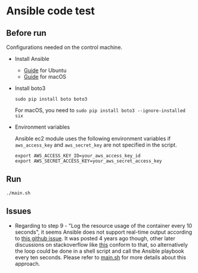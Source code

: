 # Ansible code test

## Before run

Configurations needed on the control machine.

- Install Ansible

    - [Guide](https://docs.ansible.com/ansible/2.6/installation_guide/intro_installation.html#latest-releases-via-apt-ubuntu) for Ubuntu
    - [Guide](https://docs.ansible.com/ansible/2.6/installation_guide/intro_installation.html#latest-releases-via-pip) for macOS


- Install boto3

    ```sudo pip install boto boto3```

    For macOS, you need to ```sudo pip install boto3 --ignore-installed six```

- Environment variables

    Ansible ec2 module uses the following environment variables if ```aws_access_key``` and ```aws_secret_key``` are not specified in the script.

    ```
    export AWS_ACCESS_KEY_ID=your_aws_access_key_id
    export AWS_SECRET_ACCESS_KEY=your_aws_secret_access_key
    ```

## Run

```./main.sh```

## Issues

- Regarding to step 9 - "Log the resource usage of the container every 10 seconds", it seems Ansible does not support real-time output according to [this github issue](https://github.com/ansible/ansible/issues/3887). It was posted 4 years ago though, other later discussions on stackoverflow like [this](https://stackoverflow.com/questions/41194021/how-can-i-show-progress-for-a-long-running-ansible-task) conform to that, so alternatively the loop could be done in a shell script and call the Ansible playbook every ten seconds. Please refer to [main.sh](./main.sh) for more details about this approach.


